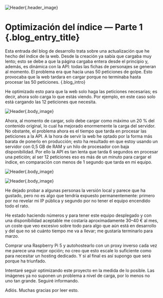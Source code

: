 ![Header](/blog/images/Index_Optimization_Part1_ES.webp){.header_image}
# Optimización del índice — Parte 1 {.blog_entry_title}

Esta entrada del blog de desarrollo trata sobre una actualización que he hecho del índice de la web. Desde la creación ya sabía que cargaba muy lento; esto se debe a que la página cargaba entera desde el principio y, además, es dinámica con la API: todas las fichas de personajes se generan al momento. El problema era que hacía unas 50 peticiones de golpe. Esto provocaba que la web tardara en cargar porque no terminaba hasta procesar las 50 peticiones.
{.blog_intro}

He optimizado esto para que la web solo haga las peticiones necesarias; es decir, ahora solo carga lo que estás viendo. Por ejemplo, en este caso solo está cargando las 12 peticiones que necesita.

![Header](/blog/images/Characters_Loaded_Index_1.webp){.body_image}

Ahora, al momento de cargar, solo debe cargar como máximo un 20 % del contenido original, lo cual ha mejorado enormemente la carga del servidor. No obstante, el problema ahora es el tiempo que tarda en procesar las peticiones a la API. A la hora de servir la web he optado por la forma más barata de ponerlo en producción; esto ha resultado en que estoy usando un servidor con 0,5 GB de RAM y un hilo de procesador con baja disponibilidad. Por ello la API es tan lenta que tarda 6 segundos en procesar una petición; al ser 12 peticiones eso es más de un minuto para cargar el índice, en comparación con menos de 1 segundo que tarda en mi equipo.

![Header](/blog/images/Example_Remote_Server_1.webp){.body_image}

![Header](/blog/images/Example_LocalHost_Server_1.webp){.body_image}

He dejado probar a algunas personas la versión local y parece que ha gustado, pero no es algo que tendría expuesto permanentemente: primero por no revelar mi IP pública y segundo por no tener el equipo encendido todo el rato.

He estado haciendo números y para tener este equipo desplegado y con una disponibilidad aceptable me costaría aproximadamente 30–40 € al mes, un coste que veo excesivo sobre todo para algo que aún está en desarrollo y del que no sé cuánto tiempo me va a llevar; me gustaría terminarlo para marzo.

Comprar una Raspberry Pi 5 y autohostearlo con un proxy inverso cada vez me parece una mejor opción; no creo que esto escale lo suficiente como para necesitar un hosting dedicado. Y si al final es así supongo que será porque ha triunfado.

Intentaré seguir optimizando este proyecto en la medida de lo posible. Las imágenes ya no suponen un problema a nivel de carga, por lo menos no uno tan grande. Seguiré informando.

Adiós. Muchas gracias por leer esto.